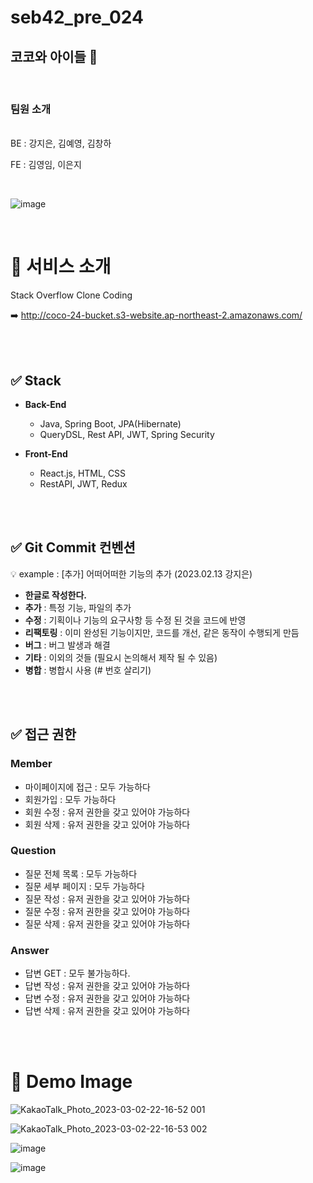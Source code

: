 # seb42_pre_024
## 코코와 아이들 🐢

<br>

### 팀원 소개

<br>
BE : 강지은, 김예영, 김창하

<br>

FE : 김영임, 이은지

<br>

![image](https://user-images.githubusercontent.com/48430781/222381240-5d7d9914-68b0-4b52-a614-8cf463ee94c6.png)


<br>

# 📣 서비스 소개
Stack Overflow Clone Coding 

 ➡️ http://coco-24-bucket.s3-website.ap-northeast-2.amazonaws.com/

<br><br>

## ✅ **Stack**

- **Back-End**
    - Java, Spring Boot, JPA(Hibernate)
    - QueryDSL, Rest API, JWT, Spring Security
    
- **Front-End**
    - React.js, HTML, CSS
    - RestAPI, JWT, Redux

<br><br>


## ✅ **Git Commit 컨벤션**

💡 example : [추가] 어떠어떠한 기능의 추가 (2023.02.13 강지은)

- **한글로 작성한다.**
- **추가** : 특정 기능, 파일의 추가
- **수정** :  기획이나 기능의 요구사항 등 수정 된 것을 코드에 반영
- **리팩토링** : 이미 완성된 기능이지만, 코드를 개선, 같은 동작이 수행되게 만듬
- **버그** : 버그 발생과 해결
- **기타** : 이외의 것들  (필요시 논의해서 제작 될 수 있음)
- **병합** : 병합시 사용 (# 번호 살리기)

<br><br>

## ✅ 접근 권한

### Member
- 마이페이지에 접근 : 모두 가능하다
- 회원가입 : 모두 가능하다
- 회원 수정 : 유저 권한을 갖고 있어야 가능하다
- 회원 삭제 : 유저 권한을 갖고 있어야 가능하다

### Question
- 질문 전체 목록 : 모두 가능하다
- 질문 세부 페이지 : 모두 가능하다
- 질문 작성 : 유저 권한을 갖고 있어야 가능하다
- 질문 수정 : 유저 권한을 갖고 있어야 가능하다
- 질문 삭제 : 유저 권한을 갖고 있어야 가능하다

### Answer
- 답변 GET : 모두 불가능하다.
- 답변 작성 : 유저 권한을 갖고 있어야 가능하다
- 답변 수정 : 유저 권한을 갖고 있어야 가능하다
- 답변 삭제 : 유저 권한을 갖고 있어야 가능하다

<br><br>



# 🎨 Demo Image
![KakaoTalk_Photo_2023-03-02-22-16-52 001](https://user-images.githubusercontent.com/48430781/222602059-1d01a739-7b9f-4eb3-84ac-723bd0dc4083.jpeg)



![KakaoTalk_Photo_2023-03-02-22-16-53 002](https://user-images.githubusercontent.com/48430781/222602157-23b3f479-b981-4540-b5c2-b9606bd4308a.jpeg)


![image](https://user-images.githubusercontent.com/48430781/222602361-2e3393dc-8a77-4765-a319-22c197d9148e.png)

![image](https://user-images.githubusercontent.com/48430781/222602407-b84118ff-c550-44e2-b503-3c34682a036b.png)








<br><br>
